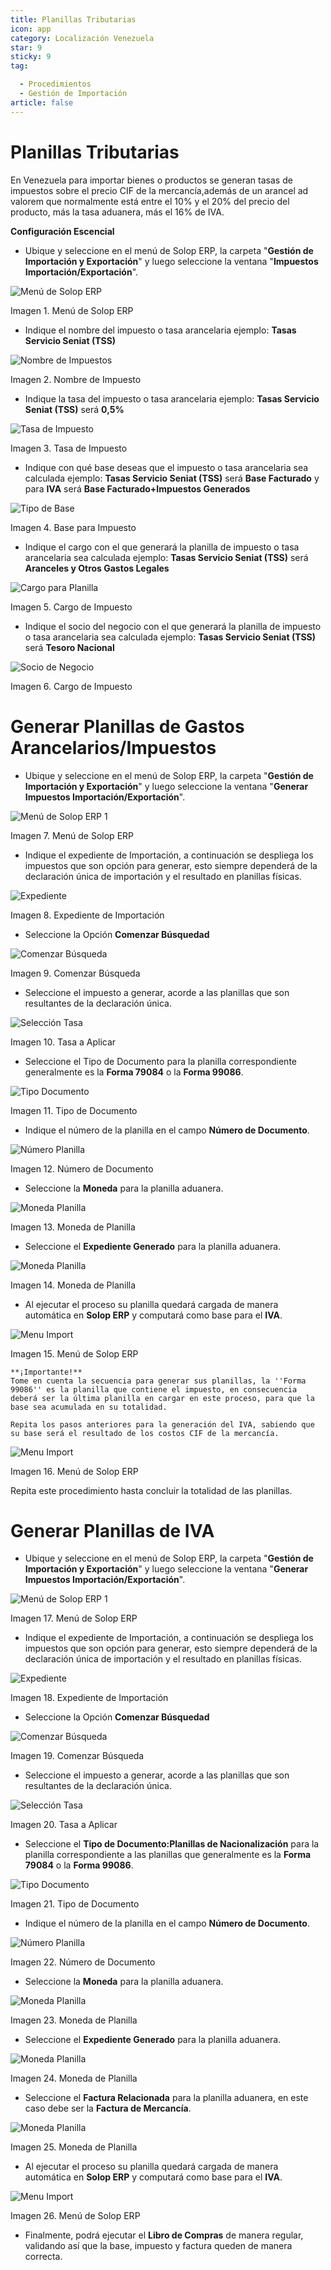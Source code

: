 ```yaml
---
title: Planillas Tributarias
icon: app
category: Localización Venezuela
star: 9
sticky: 9
tag:

  - Procedimientos
  - Gestión de Importación
article: false
---
```


**Planillas Tributarias**
=========================

En Venezuela para importar bienes o productos se generan tasas de impuestos sobre el precio CIF de la mercancía,además de un arancel ad valorem que normalmente está entre el 10% y el 20% del precio del producto, más la tasa aduanera, más el 16% de IVA.

**Configuración Escencial**

- Ubique y seleccione en el menú de Solop ERP, la carpeta "**Gestión de Importación y Exportación**" y luego seleccione la ventana "**Impuestos Importación/Exportación**".

![Menú de Solop ERP](/assets/img/docs/lve/procedures/import/resources/confimpuestos.png)

Imagen 1. Menú de Solop ERP

- Indique el nombre del impuesto o tasa arancelaria ejemplo: **Tasas Servicio Seniat (TSS)**

![Nombre de Impuestos](/assets/img/docs/lve/procedures/import/resources/nombreconfimpuestos.png)

Imagen 2. Nombre de Impuesto

- Indique la tasa del impuesto o tasa arancelaria ejemplo: **Tasas Servicio Seniat (TSS)** será **0,5%**

![Tasa de Impuesto](/assets/img/docs/lve/procedures/import/resources/tasaconfigimpuestos.png)

Imagen 3. Tasa de Impuesto

- Indique con qué base deseas que el impuesto o tasa arancelaria sea calculada ejemplo: **Tasas Servicio Seniat (TSS)** será **Base Facturado** y para **IVA** será **Base Facturado+Impuestos Generados**

![Tipo de Base](/assets/img/docs/lve/procedures/import/resources/tipodebaseimpuestos.png)

Imagen 4. Base para Impuesto

- Indique el cargo con el que generará la planilla de impuesto o tasa arancelaria sea calculada ejemplo: **Tasas Servicio Seniat (TSS)** será **Aranceles y Otros Gastos Legales**

![Cargo para Planilla](/assets/img/docs/lve/procedures/import/resources/cargoconfigtasas.png)

Imagen 5. Cargo de Impuesto

- Indique el socio del negocio con el que generará la planilla de impuesto o tasa arancelaria sea calculada ejemplo: **Tasas Servicio Seniat (TSS)** será **Tesoro Nacional**

![Socio de Negocio](/assets/img/docs/lve/procedures/import/resources/snplanilla.png)

Imagen 6. Cargo de Impuesto

**Generar Planillas de Gastos Arancelarios/Impuestos**
======================================================

- Ubique y seleccione en el menú de Solop ERP, la carpeta "**Gestión de Importación y Exportación**" y luego seleccione la ventana "**Generar Impuestos Importación/Exportación**".

![Menú de Solop ERP 1](/assets/img/docs/lve/procedures/import/resources/procgenerartasas.png)

Imagen 7. Menú de Solop ERP

- Indique el expediente de Importación, a continuación se despliega los impuestos que son opción para generar, esto siempre dependerá de la declaración única de importación y el resultado en planillas físicas.

![Expediente](/assets/img/docs/lve/procedures/import/resources/expgenerartasas.png)

Imagen 8. Expediente de Importación

- Seleccione la Opción **Comenzar Búsquedad**

![Comenzar Búsqueda](/assets/img/docs/lve/procedures/import/resources/comenzarbimpuestos.png)

Imagen 9. Comenzar Búsqueda

- Seleccione el impuesto a generar, acorde a las planillas que son resultantes de la declaración única.

![Selección Tasa](/assets/img/docs/lve/procedures/import/resources/SeleccionImp.png)

Imagen 10. Tasa a Aplicar

- Seleccione el Tipo de Documento para la planilla correspondiente generalmente es la **Forma 79084** o la **Forma 99086**.

![Tipo Documento](/assets/img/docs/lve/procedures/import/resources/tipdocgentasas.png)

Imagen 11. Tipo de Documento

- Indique el número de la planilla en el campo **Número de Documento**.

![Número Planilla](/assets/img/docs/lve/procedures/import/resources/ndocgenplanilla.png)

Imagen 12. Número de Documento

- Seleccione la **Moneda** para la planilla aduanera.

![Moneda Planilla](/assets/img/docs/lve/procedures/import/resources/mongenplanilla.png)

Imagen 13. Moneda de Planilla

- Seleccione el **Expediente Generado** para la planilla aduanera.

![Moneda Planilla](/assets/img/docs/lve/procedures/import/resources/mongenplanilla.png)

Imagen 14. Moneda de Planilla

- Al ejecutar el proceso su planilla quedará cargada de manera automática en **Solop ERP** y computará como base para el **IVA**.

![Menu Import](/assets/img/docs/lve/procedures/import/resources/menuimport.png)

Imagen 15. Menú de Solop ERP

~~~
**¡Importante!**
Tome en cuenta la secuencia para generar sus planillas, la ''Forma 99086'' es la planilla que contiene el impuesto, en consecuencia deberá ser la última planilla en cargar en este proceso, para que la base sea acumulada en su totalidad.

Repita los pasos anteriores para la generación del IVA, sabiendo que su base será el resultado de los costos CIF de la mercancía.
~~~

![Menu Import](/assets/img/docs/lve/procedures/import/resources/menuimport.png)

Imagen 16. Menú de Solop ERP

Repita este procedimiento hasta concluir la totalidad de las planillas.

**Generar Planillas de IVA**
============================

- Ubique y seleccione en el menú de Solop ERP, la carpeta "**Gestión de Importación y Exportación**" y luego seleccione la ventana "**Generar Impuestos Importación/Exportación**".

![Menú de Solop ERP 1](/assets/img/docs/lve/procedures/import/resources/procgenerartasas.png)

Imagen 17. Menú de Solop ERP

- Indique el expediente de Importación, a continuación se despliega los impuestos que son opción para generar, esto siempre dependerá de la declaración única de importación y el resultado en planillas físicas.

![Expediente](/assets/img/docs/lve/procedures/import/resources/expgenerartasas.png)

Imagen 18. Expediente de Importación

- Seleccione la Opción **Comenzar Búsquedad**

![Comenzar Búsqueda](/assets/img/docs/lve/procedures/import/resources/comenzarbimpuestos.png)

Imagen 19. Comenzar Búsqueda

- Seleccione el impuesto a generar, acorde a las planillas que son resultantes de la declaración única.

![Selección Tasa](/assets/img/docs/lve/procedures/import/resources/SeleccionImp.png)

Imagen 20. Tasa a Aplicar

- Seleccione el **Tipo de Documento:Planillas de Nacionalización** para la planilla correspondiente a las planillas que generalmente es la **Forma 79084** o la **Forma 99086**.

![Tipo Documento](/assets/img/docs/lve/procedures/import/resources/tipdocgentasas.png)

Imagen 21. Tipo de Documento

- Indique el número de la planilla en el campo **Número de Documento**.

![Número Planilla](/assets/img/docs/lve/procedures/import/resources/ndocgenplanilla.png)

Imagen 22. Número de Documento

- Seleccione la **Moneda** para la planilla aduanera.

![Moneda Planilla](/assets/img/docs/lve/procedures/import/resources/mongenplanilla.png)

Imagen 23. Moneda de Planilla

- Seleccione el **Expediente Generado** para la planilla aduanera.

![Moneda Planilla](/assets/img/docs/lve/procedures/import/resources/mongenplanilla.png)

Imagen 24. Moneda de Planilla

- Seleccione el **Factura Relacionada** para la planilla aduanera, en este caso debe ser la **Factura de Mercancía**.

![Moneda Planilla](/assets/img/docs/lve/procedures/import/resources/mongenplanilla.png)

Imagen 25. Moneda de Planilla

- Al ejecutar el proceso su planilla quedará cargada de manera automática en **Solop ERP** y computará como base para el **IVA**.

![Menu Import](/assets/img/docs/lve/procedures/import/resources/menuimport.png)

Imagen 26. Menú de Solop ERP

- Finalmente, podrá ejecutar el **Libro de Compras** de manera regular, validando así que la base, impuesto y factura queden de manera correcta.
